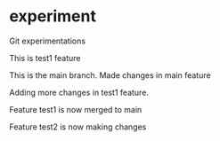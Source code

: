 # experiment
Git experimentations

This is test1 feature

This is the main branch. Made changes in main feature

Adding more changes in test1 feature.

Feature test1 is now merged to main

Feature test2 is now making changes